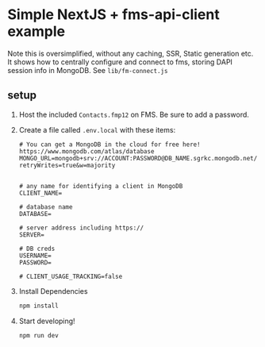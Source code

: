 # Simple NextJS + fms-api-client example

Note this is oversimplified, without any caching, SSR, Static generation etc.
It shows how to centrally configure and connect to fms, storing DAPI session info in MongoDB. See `lib/fm-connect.js`

## setup

1. Host the included `Contacts.fmp12` on FMS. Be sure to add a password.

2. Create a file called `.env.local` with these items:

   ```env
   # You can get a MongoDB in the cloud for free here! https://www.mongodb.com/atlas/database
   MONGO_URL=mongodb+srv://ACCOUNT:PASSWORD@DB_NAME.sgrkc.mongodb.net/COLLECTION?retryWrites=true&w=majority


   # any name for identifying a client in MongoDB
   CLIENT_NAME=

   # database name
   DATABASE=

   # server address including https://
   SERVER=

   # DB creds
   USERNAME=
   PASSWORD=

   # CLIENT_USAGE_TRACKING=false
   ```

3. Install Dependencies

   ```bash
   npm install
   ```

4. Start developing!

   ```bash
   npm run dev
   ```

